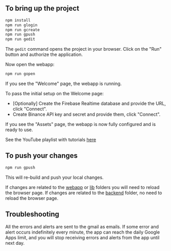 ## To bring up the project

```bash
npm install
npm run glogin
npm run gcreate
npm run gpush
npm run gedit
```

The `gedit` command opens the project in your browser. Click on the "Run" button and authorize the application.

Now open the webapp:

```bash
npm run gopen
```

If you see the "Welcome" page, the webapp is running.

To pass the initial setup on the Welcome page:

* [Optionally] Create the Firebase Realtime database and provide the URL, click "Connect".
* Create Binance API key and secret and provide them, click "Connect".

If you see the "Assets" page, the webapp is now fully configured and is ready to use.

See the YouTube playlist with tutorials [here](https://www.youtube.com/playlist?list=PLAiqSgC5hs1fcFglYk81W7hpNRJbqu0Ox)

## To push your changes

```bash
npm run gpush
```

This will re-build and push your local changes.

If changes are related to the [webapp](./src/web) or [lib](./src/lib) folders you will need to reload the browser page.
If changes are related to the [backend](./src/gas) folder, no need to reload the browser page.

## Troubleshooting

All the errors and alerts are sent to the gmail as emails.
If some error and alert occurs indefinitely every minute, the app can reach the daily Google Apps limit,
and you will stop receiving errors and alerts from the app until next day.

